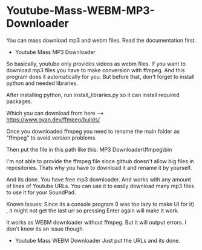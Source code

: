 # Youtube-Mass-WEBM-MP3-Downloader
You can mass download mp3 and webm files. Read the documentation first.

- Youtube Mass MP3 Downloader

So basically, youtube only provides videos as webm files. If you want to download mp3 files you have to make conversion with ffmpeg. And this program does it automatically for you. But before that, don't forget to install python and needed libraries.

After installing python, run install_libraries.py so it can install required packages.


Which you can download from here --> https://www.gyan.dev/ffmpeg/builds/

Once you downloaded ffmpeg you need to rename the main folder as "ffmpeg" to avoid version problems.

Then put the file in this path like this: MP3 Downloader\ffmpeg\bin 

I'm not able to provide the ffmpeg file since github doesn't allow big files in repositories. Thats why you have to download it and rename it by yourself.

And its done. You have free mp3 downloader. And works with any amount of lines of Youtube URLs. You can use it to easily download many mp3 files to use it for your SoundPad.

Known Issues:
Since its a console program (I was too lazy to make UI for it) , it might not get the last url so pressing Enter again will make it work.

It works as WEBM downloader without ffmpeg. But it will output errors. I don't know its an issue though. 

- Youtube Mass WEBM Downloader
Just put the URLs and its done.
